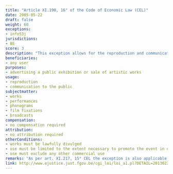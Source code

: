```yaml
---
title: "Article XI.190, 16° of the Code of Economic Law (CEL)"
date: 2005-05-22
draft: false
weight: 60
exceptions:
- info53j
jurisdictions:
- BE
score: 3
description: "This exception allows for the reproduction and communication to the public for the purpose of advertising of a public exhibition or sale of artistic works, to the extent necessary to promote the event in question, excluding any other commercial use." 
beneficiaries:
- any user
purposes: 
- advertising a public exhibition or sale of artistic works
usage:
- reproduction 
- communication to the public
subjectmatter:
- works
- performances
- phonograms
- film fixations
- broadcasts
compensation:
- no compensation required
attribution: 
- no attribution required
otherConditions: 
- works must be lawfully divulged
- use must be limited to the extent necessary to promote the event in question
- use must exclude any other commercial use
remarks: "As per art. XI.217, 15° CEL the exception is also applicable to performers' (art. XI.205.1 § 1 CEL); film producers' (art. XI.209.1 CEL); phonogram producers' (art. XI.213 CEL) and broadcasters' (art. XI.215.1 CEL) rights.<br /><br/>As per art.XI.193 CEL, all Belgian exceptions are of mandatory nature."
link: http://www.ejustice.just.fgov.be/cgi_loi/loi_a1.pl?DETAIL=2013022819%2FF&caller=list&row_id=1&numero=1&rech=1&cn=2013022819&table_name=LOI&nm=2013A11134&la=F&chercher=t&dt=CODE+DE+DROIT+ECONOMIQUE&language=fr&fr=f&choix1=ET&choix2=ET&fromtab=loi_all&sql=dt+contains++%27CODE%27%2526+%27DE%27%2526+%27DROIT%27%2526+%27ECONOMIQUE%27and+actif+%3D+%27Y%27&tri=dd+AS+RANK+&trier=promulgation&imgcn.x=59&imgcn.y=7
---
```

